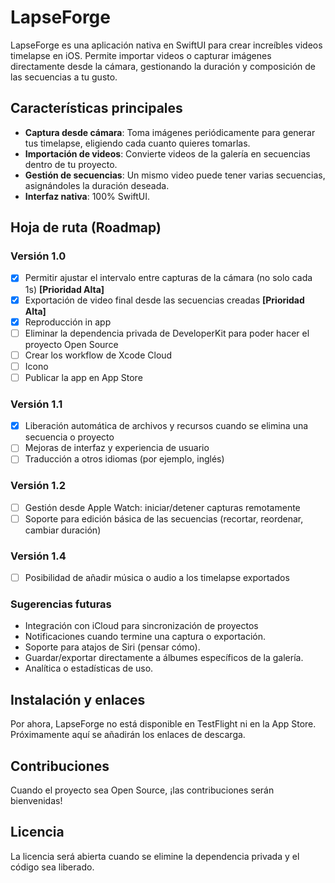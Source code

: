 # LapseForge

LapseForge es una aplicación nativa en SwiftUI para crear increíbles videos timelapse en iOS. Permite importar videos o capturar imágenes directamente desde la cámara, gestionando la duración y composición de las secuencias a tu gusto.

## Características principales

- **Captura desde cámara**: Toma imágenes periódicamente para generar tus timelapse, eligiendo cada cuanto quieres tomarlas.
- **Importación de videos**: Convierte videos de la galería en secuencias dentro de tu proyecto.
- **Gestión de secuencias**: Un mismo video puede tener varias secuencias, asignándoles la duración deseada.
- **Interfaz nativa**: 100% SwiftUI.

## Hoja de ruta (Roadmap)

### Versión 1.0
- [X] Permitir ajustar el intervalo entre capturas de la cámara (no solo cada 1s) **[Prioridad Alta]**
- [X] Exportación de video final desde las secuencias creadas **[Prioridad Alta]**
- [X] Reproducción in app
- [ ] Eliminar la dependencia privada de DeveloperKit para poder hacer el proyecto Open Source
- [ ] Crear los workflow de Xcode Cloud
- [ ] Icono
- [ ] Publicar la app en App Store

### Versión 1.1
- [X] Liberación automática de archivos y recursos cuando se elimina una secuencia o proyecto
- [ ] Mejoras de interfaz y experiencia de usuario
- [ ] Traducción a otros idiomas (por ejemplo, inglés)

### Versión 1.2
- [ ] Gestión desde Apple Watch: iniciar/detener capturas remotamente
- [ ] Soporte para edición básica de las secuencias (recortar, reordenar, cambiar duración)

### Versión 1.4
- [ ] Posibilidad de añadir música o audio a los timelapse exportados

### Sugerencias futuras
- Integración con iCloud para sincronización de proyectos
- Notificaciones cuando termine una captura o exportación.
- Soporte para atajos de Siri (pensar cómo).
- Guardar/exportar directamente a álbumes específicos de la galería.
- Analítica o estadísticas de uso.

## Instalación y enlaces

Por ahora, LapseForge no está disponible en TestFlight ni en la App Store. Próximamente aquí se añadirán los enlaces de descarga.

## Contribuciones

Cuando el proyecto sea Open Source, ¡las contribuciones serán bienvenidas!

## Licencia

La licencia será abierta cuando se elimine la dependencia privada y el código sea liberado.
